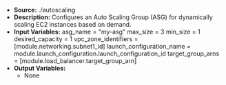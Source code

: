 - **Source:** ./autoscaling
- **Description:** Configures an Auto Scaling Group (ASG) for dynamically scaling EC2 instances based on demand.
- **Input Variables:**
  asg_name                = "my-asg"
  max_size                = 3
  min_size                = 1
  desired_capacity        = 1
  vpc_zone_identifiers     = [module.networking.subnet1_id]
  launch_configuration_name   = module.launch_configuration.launch_configuration_id
  target_group_arns       = [module.load_balancer.target_group_arn]
- **Output Variables:**
  - None
